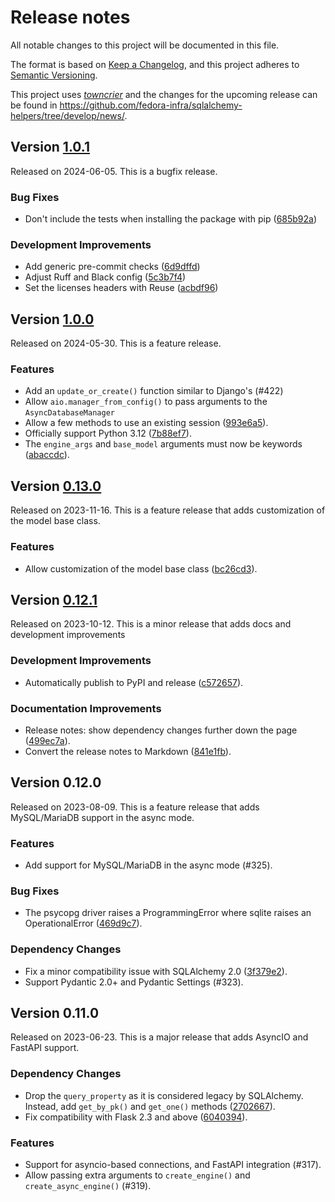 # Release notes

All notable changes to this project will be documented in this file.

The format is based on [Keep a Changelog](https://keepachangelog.com/en/1.0.0/), and this project adheres to [Semantic Versioning](https://semver.org/spec/v2.0.0.html).

This project uses [_towncrier_](https://towncrier.readthedocs.io/) and the changes for the upcoming release can be found in <https://github.com/fedora-infra/sqlalchemy-helpers/tree/develop/news/>.

<!-- towncrier release notes start -->

## Version [1.0.1](https://github.com/fedora-infra/sqlalchemy-helpers/tree/v1.0.1)

Released on 2024-06-05. This is a bugfix release.

### Bug Fixes

- Don't include the tests when installing the package with pip ([685b92a](https://github.com/fedora-infra/sqlalchemy-helpers/commits/685b92a))

### Development Improvements

- Add generic pre-commit checks ([6d9dffd](https://github.com/fedora-infra/sqlalchemy-helpers/commits/6d9dffd))
- Adjust Ruff and Black config ([5c3b7f4](https://github.com/fedora-infra/sqlalchemy-helpers/commits/5c3b7f4))
- Set the licenses headers with Reuse ([acbdf96](https://github.com/fedora-infra/sqlalchemy-helpers/commits/acbdf96))



## Version [1.0.0](https://github.com/fedora-infra/sqlalchemy-helpers/tree/v1.0.0)

Released on 2024-05-30. This is a feature release.

### Features

- Add an `update_or_create()` function similar to Django's (#422)
- Allow `aio.manager_from_config()` to pass arguments to the `AsyncDatabaseManager`
- Allow a few methods to use an existing session ([993e6a5](https://github.com/fedora-infra/sqlalchemy-helpers/commits/993e6a5)).
- Officially support Python 3.12 ([7b88ef7](https://github.com/fedora-infra/sqlalchemy-helpers/commits/7b88ef7)).
- The `engine_args` and `base_model` arguments must now be keywords ([abaccdc](https://github.com/fedora-infra/sqlalchemy-helpers/commits/abaccdc)).

## Version [0.13.0](https://github.com/fedora-infra/sqlalchemy-helpers/tree/v0.13.0)

Released on 2023-11-16. This is a feature release that adds customization of the model base class.

### Features

- Allow customization of the model base class
  ([bc26cd3](https://github.com/fedora-infra/sqlalchemy-helpers/commits/bc26cd3)).

## Version [0.12.1](https://github.com/fedora-infra/sqlalchemy-helpers/tree/v0.12.1)

Released on 2023-10-12. This is a minor release that adds docs and development improvements

### Development Improvements

- Automatically publish to PyPI and release
  ([c572657](https://github.com/fedora-infra/sqlalchemy-helpers/commits/c572657)).

### Documentation Improvements

- Release notes: show dependency changes further down the page
  ([499ec7a](https://github.com/fedora-infra/sqlalchemy-helpers/commits/499ec7a)).
- Convert the release notes to Markdown
  ([841e1fb](https://github.com/fedora-infra/sqlalchemy-helpers/commits/841e1fb)).

## Version 0.12.0

Released on 2023-08-09.
This is a feature release that adds MySQL/MariaDB support in the async mode.

### Features

- Add support for MySQL/MariaDB in the async mode (#325).

### Bug Fixes

- The psycopg driver raises a ProgrammingError where sqlite raises an
  OperationalError ([469d9c7](https://github.com/fedora-infra/sqlalchemy-helpers/commit/469d9c7)).

### Dependency Changes

- Fix a minor compatibility issue with SQLAlchemy 2.0 ([3f379e2](https://github.com/fedora-infra/sqlalchemy-helpers/commit/3f379e2)).
- Support Pydantic 2.0+ and Pydantic Settings (#323).

## Version 0.11.0

Released on 2023-06-23.
This is a major release that adds AsyncIO and FastAPI support.

### Dependency Changes

- Drop the `query_property` as it is considered legacy by SQLAlchemy. Instead,
  add `get_by_pk()` and `get_one()` methods ([2702667](https://github.com/fedora-infra/sqlalchemy-helpers/commit/2702667)).
- Fix compatibility with Flask 2.3 and above ([6040394](https://github.com/fedora-infra/sqlalchemy-helpers/commit/6040394)).

### Features

- Support for asyncio-based connections, and FastAPI integration (#317).
- Allow passing extra arguments to `create_engine()` and `create_async_engine()` (#319).
